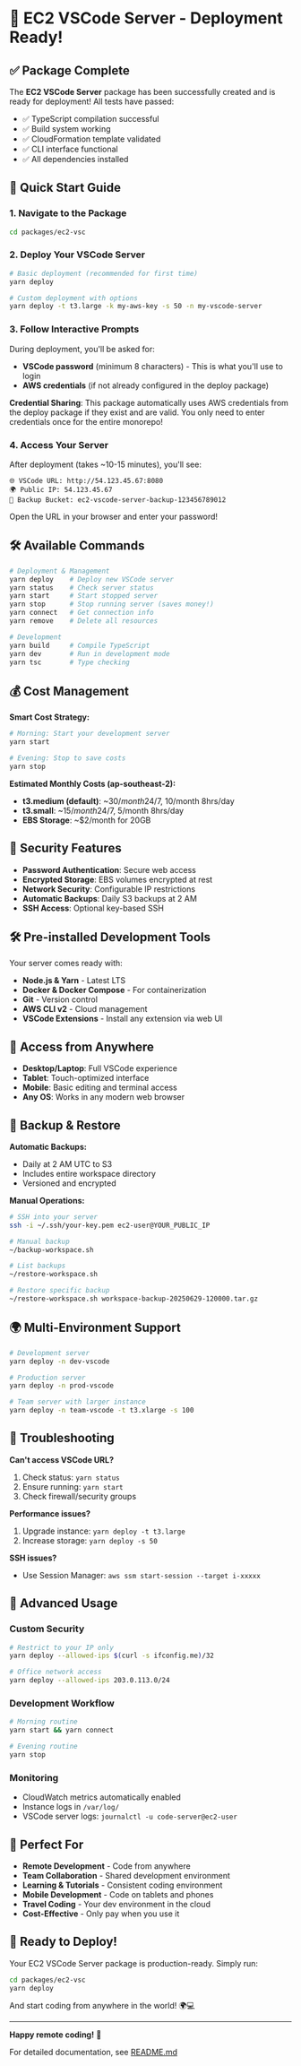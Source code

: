 # 🎉 EC2 VSCode Server - Deployment Ready!

## ✅ Package Complete

The **EC2 VSCode Server** package has been successfully created and is ready for deployment! All tests have passed:

- ✅ TypeScript compilation successful
- ✅ Build system working
- ✅ CloudFormation template validated
- ✅ CLI interface functional
- ✅ All dependencies installed

## 🚀 Quick Start Guide

### 1. Navigate to the Package
```bash
cd packages/ec2-vsc
```

### 2. Deploy Your VSCode Server
```bash
# Basic deployment (recommended for first time)
yarn deploy

# Custom deployment with options
yarn deploy -t t3.large -k my-aws-key -s 50 -n my-vscode-server
```

### 3. Follow Interactive Prompts
During deployment, you'll be asked for:
- **VSCode password** (minimum 8 characters) - This is what you'll use to login
- **AWS credentials** (if not already configured in the deploy package)

**Credential Sharing**: This package automatically uses AWS credentials from the deploy package if they exist and are valid. You only need to enter credentials once for the entire monorepo!

### 4. Access Your Server
After deployment (takes ~10-15 minutes), you'll see:
```
🌐 VSCode URL: http://54.123.45.67:8080
🌍 Public IP: 54.123.45.67
💾 Backup Bucket: ec2-vscode-server-backup-123456789012
```

Open the URL in your browser and enter your password!

## 🛠 Available Commands

```bash
# Deployment & Management
yarn deploy    # Deploy new VSCode server
yarn status    # Check server status  
yarn start     # Start stopped server
yarn stop      # Stop running server (saves money!)
yarn connect   # Get connection info
yarn remove    # Delete all resources

# Development
yarn build     # Compile TypeScript
yarn dev       # Run in development mode
yarn tsc       # Type checking
```

## 💰 Cost Management

**Smart Cost Strategy:**
```bash
# Morning: Start your development server
yarn start

# Evening: Stop to save costs  
yarn stop
```

**Estimated Monthly Costs (ap-southeast-2):**
- **t3.medium (default)**: ~$30/month 24/7, ~$10/month 8hrs/day
- **t3.small**: ~$15/month 24/7, ~$5/month 8hrs/day
- **EBS Storage**: ~$2/month for 20GB

## 🔐 Security Features

- **Password Authentication**: Secure web access
- **Encrypted Storage**: EBS volumes encrypted at rest
- **Network Security**: Configurable IP restrictions
- **Automatic Backups**: Daily S3 backups at 2 AM
- **SSH Access**: Optional key-based SSH

## 🛠 Pre-installed Development Tools

Your server comes ready with:
- **Node.js & Yarn** - Latest LTS
- **Docker & Docker Compose** - For containerization
- **Git** - Version control
- **AWS CLI v2** - Cloud management
- **VSCode Extensions** - Install any extension via web UI

## 📱 Access from Anywhere

- **Desktop/Laptop**: Full VSCode experience
- **Tablet**: Touch-optimized interface  
- **Mobile**: Basic editing and terminal access
- **Any OS**: Works in any modern web browser

## 💾 Backup & Restore

**Automatic Backups:**
- Daily at 2 AM UTC to S3
- Includes entire workspace directory
- Versioned and encrypted

**Manual Operations:**
```bash
# SSH into your server
ssh -i ~/.ssh/your-key.pem ec2-user@YOUR_PUBLIC_IP

# Manual backup
~/backup-workspace.sh

# List backups  
~/restore-workspace.sh

# Restore specific backup
~/restore-workspace.sh workspace-backup-20250629-120000.tar.gz
```

## 🌍 Multi-Environment Support

```bash
# Development server
yarn deploy -n dev-vscode

# Production server
yarn deploy -n prod-vscode  

# Team server with larger instance
yarn deploy -n team-vscode -t t3.xlarge -s 100
```

## 🔧 Troubleshooting

**Can't access VSCode URL?**
1. Check status: `yarn status`
2. Ensure running: `yarn start`
3. Check firewall/security groups

**Performance issues?**
1. Upgrade instance: `yarn deploy -t t3.large`
2. Increase storage: `yarn deploy -s 50`

**SSH issues?**
- Use Session Manager: `aws ssm start-session --target i-xxxxx`

## 📖 Advanced Usage

### Custom Security
```bash
# Restrict to your IP only
yarn deploy --allowed-ips $(curl -s ifconfig.me)/32

# Office network access
yarn deploy --allowed-ips 203.0.113.0/24
```

### Development Workflow
```bash
# Morning routine
yarn start && yarn connect

# Evening routine  
yarn stop
```

### Monitoring
- CloudWatch metrics automatically enabled
- Instance logs in `/var/log/`
- VSCode server logs: `journalctl -u code-server@ec2-user`

## 🎯 Perfect For

- **Remote Development** - Code from anywhere
- **Team Collaboration** - Shared development environment
- **Learning & Tutorials** - Consistent coding environment
- **Mobile Development** - Code on tablets and phones
- **Travel Coding** - Your dev environment in the cloud
- **Cost-Effective** - Only pay when you use it

## 🚀 Ready to Deploy!

Your EC2 VSCode Server package is production-ready. Simply run:

```bash
cd packages/ec2-vsc
yarn deploy
```

And start coding from anywhere in the world! 🌍💻

---

**Happy remote coding!** 🎉

For detailed documentation, see [README.md](README.md)
